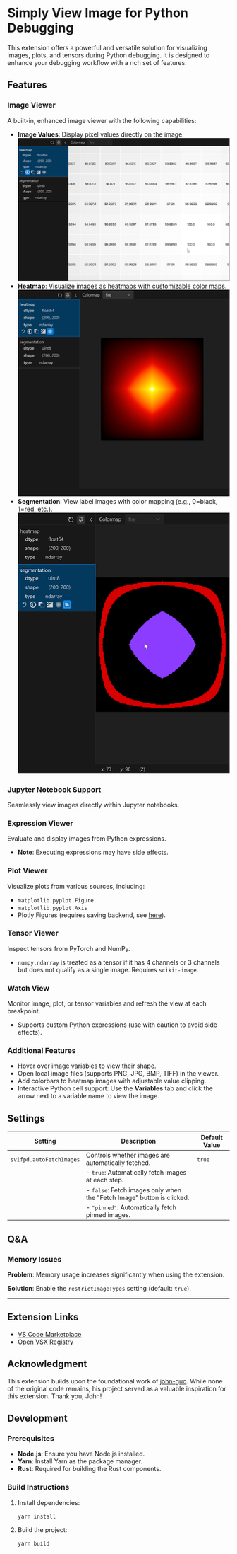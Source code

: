 # Simply View Image for Python Debugging

This extension offers a powerful and versatile solution for visualizing images, plots, and tensors during Python debugging. It is designed to enhance your debugging workflow with a rich set of features.

## Features

### Image Viewer
A built-in, enhanced image viewer with the following capabilities:
  - **Image Values**: Display pixel values directly on the image. ![Image Values](readme-assets/values-example.png)
  - **Heatmap**: Visualize images as heatmaps with customizable color maps. ![Heatmap](readme-assets/heatmap-example.png)
  - **Segmentation**: View label images with color mapping (e.g., 0=black, 1=red, etc.). ![Segmentation](readme-assets/segmentation-example.png)

### Jupyter Notebook Support
Seamlessly view images directly within Jupyter notebooks.

### Expression Viewer
Evaluate and display images from Python expressions.
  - **Note**: Executing expressions may have side effects.

### Plot Viewer
Visualize plots from various sources, including:
  - `matplotlib.pyplot.Figure`
  - `matplotlib.pyplot.Axis`
  - Plotly Figures (requires saving backend, see [here](https://plotly.com/python/static-image-export)).

### Tensor Viewer
Inspect tensors from PyTorch and NumPy.
  - `numpy.ndarray` is treated as a tensor if it has 4 channels or 3 channels but does not qualify as a single image. Requires `scikit-image`.

### Watch View
Monitor image, plot, or tensor variables and refresh the view at each breakpoint.
  - Supports custom Python expressions (use with caution to avoid side effects).

### Additional Features
- Hover over image variables to view their shape.
- Open local image files (supports PNG, JPG, BMP, TIFF) in the viewer.
- Add colorbars to heatmap images with adjustable value clipping.
- Interactive Python cell support: Use the **Variables** tab and click the arrow next to a variable name to view the image.

## Settings

| Setting                  | Description                                                                 | Default Value |
|--------------------------|-----------------------------------------------------------------------------|---------------|
| `svifpd.autoFetchImages` | Controls whether images are automatically fetched.                         | `true`        |
|                          | - `true`: Automatically fetch images at each step.                         |               |
|                          | - `false`: Fetch images only when the "Fetch Image" button is clicked.     |               |
|                          | - `"pinned"`: Automatically fetch pinned images.                          |               |

## Q&A

### Memory Issues
**Problem**: Memory usage increases significantly when using the extension.

**Solution**: Enable the `restrictImageTypes` setting (default: `true`).

---

## Extension Links

- [VS Code Marketplace](https://marketplace.visualstudio.com/items?itemName=elazarcoh.simply-view-image-for-python-debugging)
- [Open VSX Registry](https://open-vsx.org/extension/elazarcoh/simply-view-image-for-python-debugging)

## Acknowledgment

This extension builds upon the foundational work of [john-guo](https://github.com/john-guo/simply-view-image-for-python-opencv-debugging). While none of the original code remains, his project served as a valuable inspiration for this extension. Thank you, John!

## Development

### Prerequisites
- **Node.js**: Ensure you have Node.js installed.
- **Yarn**: Install Yarn as the package manager.
- **Rust**: Required for building the Rust components.

### Build Instructions
1. Install dependencies:
   ```bash
   yarn install
   ```
2. Build the project:
   ```bash
   yarn build
   ```
